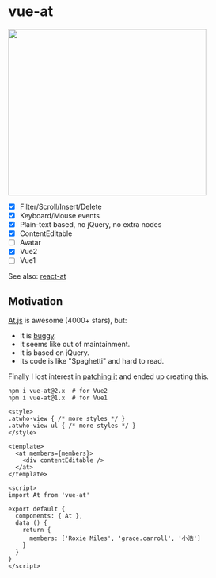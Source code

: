 # vue-at

<img width="400" height="335" src="https://raw.githubusercontent.com/fritx/react-at/dev/shot.png">

- [x] Filter/Scroll/Insert/Delete
- [x] Keyboard/Mouse events
- [x] Plain-text based, no jQuery, no extra nodes
- [x] ContentEditable
- [ ] Avatar
- [x] Vue2
- [ ] Vue1

See also: [react-at][react-at]

## Motivation

[At.js][at.js] is awesome (4000+ stars), but:

- It is [buggy][buggy].
- It seems like out of maintainment.
- It is based on jQuery.
- Its code is like "Spaghetti" and hard to read.

Finally I lost interest in [patching it][buggy] and ended up creating this.

```plain
npm i vue-at@2.x  # for Vue2
npm i vue-at@1.x  # for Vue1
```

```vue
<style>
.atwho-view { /* more styles */ }
.atwho-view ul { /* more styles */ }
</style>

<template>
  <at members={members}>
    <div contentEditable />
  </at>
</template>

<script>
import At from 'vue-at'

export default {
  components: { At },
  data () {
    return {
      members: ['Roxie Miles', 'grace.carroll', '小浩']
    }
  }
}
</script>
```

[react-at]: https://github.com/fritx/react-at
[at.js]: https://github.com/ichord/At.js
[buggy]: https://github.com/ichord/At.js/issues/411#issuecomment-256662090
